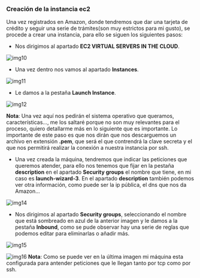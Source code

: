 ### Creación de la instancia ec2

Una vez registrados en Amazon, donde tendremos que dar una tarjeta de crédito y seguir una serie de trámites(son muy estrictos para mi gusto), se procede a crear una instancia, para ello se siguen los siguientes pasos:

- Nos dirigimos al apartado **EC2 VIRTUAL SERVERS IN THE CLOUD**.

![img10](https://www.dropbox.com/s/2bfpzbkdlo2ygyx/img10_iv.png?dl=0)

- Una vez dentro nos vamos al apartado **Instances**.

![img11](https://www.dropbox.com/s/fhmkr9dfmot239l/img11_iv.png?dl=1)

- Le damos a la pestaña **Launch Instance**.

![img12](https://www.dropbox.com/s/luntkxme7qtzxgi/img12_iv.png?dl=1)

**Nota**: Una vez aquí nos pedirán el sistema operativo que queramos, características..., me los saltaré porque no son muy relevantes para el proceso, quiero detallarme más en lo siguiente que es importante. Lo importante de este paso es que nos dirán que nos descarguemos un archivo en extensión **.pem**, que será el que contrendrá la clave secreta y el que nos permitirá realizar la conexión a nuestra instancia por ssh.

- Una vez creada la máquina, tendremos que indicar las peticiones que queremos atender, para ello nos tenemos que fijar en la pestaña **description** en el apartado **Security groups** el nombre que tiene, en mi caso es **launch-wizard-3**. En el apartado **description** también podemos ver otra información, como puede ser la ip pública, el dns que nos da Amazon...

![img14](https://www.dropbox.com/s/d5jgusar1pe9mw2/img14_iv.png?dl=1)

- Nos dirigimos al apartado **Security groups**, seleccionando el nombre que está sombreado en azul de la anterior imagen y le damos a la pestaña **Inbound**, como se pude observar hay una serie de reglas que podemos editar para eliminarlas o añadir más.

![img15](https://www.dropbox.com/s/d95pnycmw0fuqky/img15_iv.png?dl=1)

![img16](https://www.dropbox.com/s/2190m8k8ks0ao8w/img16_iv.png?dl=1)
**Nota**: Como se puede ver en la última imagen mi máquina esta configurada para antender peticiones que le llegan tanto por tcp como por ssh.